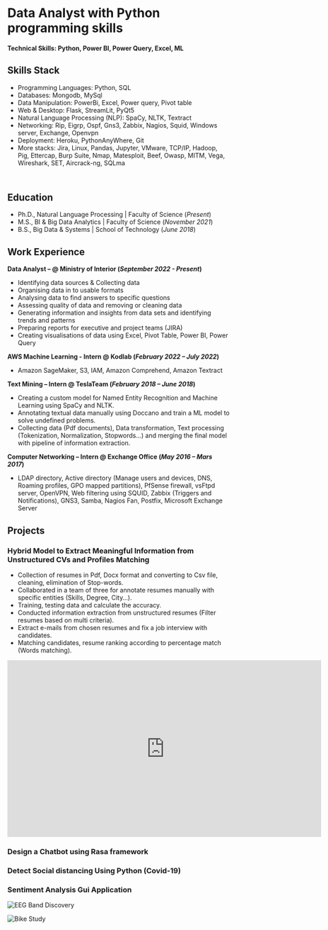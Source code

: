 # Data Analyst with Python programming skills

#### Technical Skills: Python, Power BI, Power Query, Excel, ML

## Skills Stack
- Programming Languages: Python, SQL
- Databases: Mongodb, MySql
- Data Manipulation: PowerBi, Excel, Power query, Pivot table
- Web & Desktop: Flask, StreamLit, PyQt5
- Natural Language Processing (NLP): SpaCy, NLTK, Textract
- Networking: Rip, Eigrp, Ospf, Gns3, Zabbix, Nagios, Squid, Windows server, Exchange, Openvpn
- Deployment: Heroku, PythonAnyWhere, Git
- More stacks: Jira, Linux, Pandas, Jupyter, VMware, TCP/IP, Hadoop, Pig, Ettercap, Burp Suite, Nmap, Matesploit, Beef, Owasp, MITM, Vega, Wireshark, SET, Aircrack-ng, SQLma
  <!-- Put this code anywhere in the body of your page where you want the badge to show up. -->

<div itemscope itemtype='http://schema.org/Person' class='fiverr-seller-widget' style='display: inline-block;'>
     <a itemprop='url' href=https://www.fiverr.com/hakimasri rel="nofollow" target="_blank" style='display: inline-block;'>
        <div class='fiverr-seller-content' id='fiverr-seller-widget-content-ce53d01a-ecd0-40d8-94c3-04eb4641b3a3' itemprop='contentURL' style='display: none;'></div>
        <div id='fiverr-widget-seller-data' style='display: none;'>
            <div itemprop='name' >hakimasri</div>
            <div itemscope itemtype='http://schema.org/Organization'><span itemprop='name'>Fiverr</span></div>
            <div itemprop='jobtitle'>Seller</div>
            <div itemprop='description'>I am an NLP specialist with 3 years of experience in real life problems.

Holding a Master deof research in Data Science & Big Data.

My core technique on Natural Language Processing includes :
- Text classification
- Named Entity recognition (with customised labels)
- OCR
- Topic modeling
- Text summarisation
- Chatbots
- Modern NLP state of the art methods (SpaCy ...)
- Annotation process.
- Modern web scrapping (Facebook, Instagram)
- Model deployment APIs (Flask, Streamlit)

I 'll be very appreciated if i have a chance to show you how could i contribute to your project.</div>
        </div>
    </a>
</div>

<script id='fiverr-seller-widget-script-ce53d01a-ecd0-40d8-94c3-04eb4641b3a3' src='https://widgets.fiverr.com/api/v1/seller/hakimasri?widget_id=ce53d01a-ecd0-40d8-94c3-04eb4641b3a3' data-config='{"category_name":"Programming \u0026 Tech"}' async='true' defer='true'></script>


## Education
- Ph.D., Natural Language Processing | Faculty of Science (_Present_)								       		
- M.S., BI & Big Data Analytics	| Faculty of Science (_November 2021_)	 			        		
- B.S., Big Data & Systems | School of Technology (_June 2018_)

## Work Experience
**Data Analyst – @ Ministry of Interior (_September 2022 - Present_)**
- Identifying data sources & Collecting data
- Organising data in to usable formats
- Analysing data to find answers to specific questions
- Assessing quality of data and removing or cleaning data
- Generating information and insights from data sets and identifying trends and patterns
- Preparing reports for executive and project teams (JIRA)
- Creating visualisations of data using Excel, Pivot Table, Power BI, Power Query
  
**AWS Machine Learning - Intern @ Kodlab (_February 2022 – July 2022_)**
- Amazon SageMaker, S3, IAM, Amazon Comprehend, Amazon Textract

**Text Mining – Intern @ TeslaTeam (_February 2018 – June 2018_)**
- Creating a custom model for Named Entity Recognition and Machine Learning using SpaCy and NLTK.
- Annotating textual data manually using Doccano and train a ML model to solve undefined problems.
- Collecting data (Pdf documents), Data transformation, Text processing (Tokenization, Normalization, Stopwords…) and merging the final model with pipeline of information extraction.

**Computer Networking – Intern @ Exchange Office (_May 2016 – Mars 2017_)**
- LDAP directory, Active directory (Manage users and devices, DNS, Roaming profiles, GPO mapped partitions),  PfSense firewall, vsFtpd server, OpenVPN, Web filtering using SQUID, Zabbix (Triggers and Notifications), GNS3, Samba, Nagios Fan, Postfix, Microsoft Exchange Server
  
## Projects
### Hybrid Model to Extract Meaningful Information from Unstructured CVs and Profiles Matching
- Collection of resumes in Pdf, Docx format and converting to Csv file, cleaning, elimination of Stop-words.
- Collaborated in a team of three for annotate resumes manually with specific entities (Skills, Degree, City…).
- Training, testing data and calculate the accuracy.
- Conducted information extraction from unstructured resumes (Filter resumes based on multi criteria).
- Extract e-mails from chosen resumes and fix a job interview with candidates.
- Matching candidates, resume ranking according to percentage match (Words matching).
<iframe src="https://www.linkedin.com/embed/feed/update/urn:li:ugcPost:6894403855539429376?compact=1" height="399" width="710" frameborder="0" allowfullscreen="" title="Embedded post"></iframe>


### Design a Chatbot using Rasa framework
### Detect Social distancing Using Python (Covid-19)
### Sentiment Analysis Gui Application

![EEG Band Discovery](/assets/img/eeg_band_discovery.jpeg)

![Bike Study](/assets/img/bike_study.jpeg)
